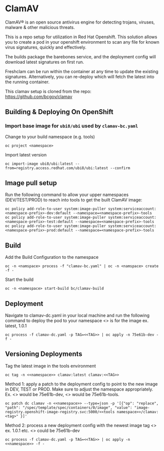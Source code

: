 # ClamAV

ClamAV® is an open source antivirus engine for detecting trojans, viruses, malware & other malicious threats.

This is a repo setup for utilization in Red Hat Openshift. This solution allows you to create a pod in your openshift environment to scan any file for known virus signatures, quickly and effectively.

The builds package the barebones service, and the deployment config will download latest signatures on first run.

Freshclam can be run within the container at any time to update the existing signatures. Alternatively, you can re-deploy which will fetch the latest into the running container.

This clamav setup is cloned from the repo: https://github.com/bcgov/clamav

## Building & Deploying On OpenShift

### Import base image for `ubi8/ubi` used by `clamav-bc.yaml`

Change to your build namespace (e.g. tools)

```
oc project <namespace>
```

Import latest version

```
oc import-image ubi8/ubi:latest --from=registry.access.redhat.com/ubi8/ubi:latest --confirm
```

## Image pull setup

Run the following command to allow your upper namespaces (DEV/TEST/PROD) to reach into tools to get the built ClamAV image:

```
oc policy add-role-to-user system:image-puller system:serviceaccount:<namespace-prefix>-dev:default --namespace=<namespace-prefix>-tools
oc policy add-role-to-user system:image-puller system:serviceaccount:<namespace-prefix>-test:default --namespace=<namespace-prefix>-tools
oc policy add-role-to-user system:image-puller system:serviceaccount:<namespace-prefix>-prod:default --namespace=<namespace-prefix>-tools
```

## Build

Add the Build Configuration to the namespace

```
oc -n <namspace> process -f "clamav-bc.yaml" | oc -n <namspace> create -f -
```

Start the build

```
oc -n <namespace> start-build bc/clamav-build
```

## Deployment

Navigate to clamav-dc.yaml in your local machine and run the following command to deploy the pod to your namespace <<TAG>> is for the image ex. latest, 1.0.1

```
oc process -f clamav-dc.yaml -p TAG=<<TAG>> | oc apply -n 75e61b-dev -f -
```

## Versioning Deployments

Tag the latest image in the tools environment

```
oc tag -n <<namespace>> clamav:latest clamav:<<TAG>>
```

Method 1: apply a patch to the deployment config to point to the new image in DEV, TEST or PROD. Make sure to adjust the namespace appropriately. Ex.
<<namespace>> would be 75e61b-dev,
<<tools namespace>> would be 75e61b-tools.

```
oc patch dc clamav -n <<namespace>> --type=json -p '[{"op": "replace", "path": "/spec/template/spec/containers/0/image", "value": "image-registry.openshift-image-registry.svc:5000/<<tools namespace>>/clamav:<tag>" }]'
```

Method 2: process a new deployment config with the newest image tag <<TAG>> ex. 1.0.1 etc.
<<namespace>> could be 75e61b-dev

```
oc process -f clamav-dc.yaml -p TAG=<<TAG>> | oc apply -n <<namespace>> -f -

```
